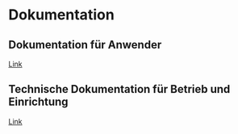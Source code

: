 # Dokumentation

## Dokumentation für Anwender
[Link](Anwenderdokumentation.md)

## Technische Dokumentation für Betrieb und Einrichtung
[Link](Technische_Dokumentation.md)
